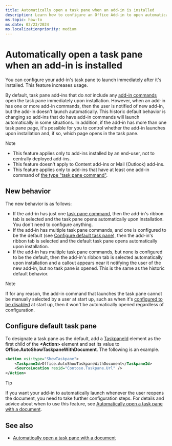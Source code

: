 ```yaml
---
title: Automatically open a task pane when an add-in is installed
description: Learn how to configure an Office Add-in to open automatically when it's installed.
ms.topic: how-to
ms.date: 02/23/2024
ms.localizationpriority: medium
---
```



# Automatically open a task pane when an add-in is installed

You can configure your add-in's task pane to launch immediately after it's installed. This feature increases usage. 

By default, task pane add-ins that do *not* include any [add-in commands](../design/add-in-commands.md) open the task pane immediately upon installation. However, when an add-in has one or more add-in commands, then the user is notified of new add-in, but the add-in doesn't launch automatically. This historic default behavior is changing so add-ins that do have add-in commands will launch automatically in some situations. In addition, if the add-in has more than one task pane page, it's possible for you to control whether the add-in launches upon installation and, if so, which page opens in the task pane.

> [!NOTE]
> 
> - This feature applies only to add-ins installed by an end-user, not to centrally deployed add-ins.
> - This feature doesn't apply to Content add-ins or Mail (Outlook) add-ins.
> - This feature applies only to add-ins that have at least one add-in command of [the type "task pane command"](../design/add-in-commands.md#types-of-add-in-commands).

## New behavior

The new behavior is as follows:

- If the add-in has just one [task pane command](../design/add-in-commands.md#types-of-add-in-commands), then the add-in's ribbon tab is selected and the task pane opens automatically upon installation. You don't need to configure anything.
- If the add-in has multiple task pane commands, and one is configured to be the default (see [Configure default task pane](#configure-default-task-pane)), then the add-in's ribbon tab is selected and the default task pane opens automatically upon installation.
- If the add-in has multiple task pane commands, but none is configured to be the default, then the add-in's ribbon tab is selected automatically upon installation and a callout appears near it notifying the user of the new add-in, but no task pane is opened. This is the same as the historic default behavior.

> [!NOTE]
> If for any reason, the add-in command that launches the task pane cannot be manually selected by a user at start up, such as when it's [configured to be disabled](../design/disable-add-in-commands.md) at start up, then it won't be automatically opened regardless of configuration. 

## Configure default task pane

To designate a task pane as the default, add a [TaskpaneId](/javascript/api/manifest/action#taskpaneid) element as the first child of the **\<Action\>** element and set its value to **Office.AutoShowTaskpaneWithDocument**. The following is an example.

```xml
<Action xsi:type="ShowTaskpane">
    <TaskpaneId>Office.AutoShowTaskpaneWithDocument</TaskpaneId>
    <SourceLocation resid="Contoso.Taskpane.Url" />
</Action>
```

> [!TIP]
> If you want your add-in to automatically launch whenever the user reopens the document, you need to take further configuration steps. For details and advice about when to use this feature, see [Automatically open a task pane with a document](automatically-open-a-task-pane-with-a-document.md). 

## See also

- [Automatically open a task pane with a document](automatically-open-a-task-pane-with-a-document.md)
